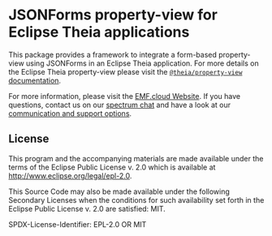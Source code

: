 # JSONForms property-view for Eclipse Theia applications

This package provides a framework to integrate a form-based property-view using JSONForms in an Eclipse Theia application.
For more details on the Eclipse Theia property-view please visit the [`@theia/property-view` documentation](https://github.com/eclipse-theia/theia/tree/master/packages/property-view).

For more information, please visit the [EMF.cloud Website](https://www.eclipse.org/emfcloud/).
If you have questions, contact us on our [spectrum chat](https://spectrum.chat/emfcloud/)
and have a look at our [communication and support options](https://www.eclipse.org/emfcloud/contact/).

## License

This program and the accompanying materials are made available under the
terms of the Eclipse Public License v. 2.0 which is available at
http://www.eclipse.org/legal/epl-2.0.

This Source Code may also be made available under the following Secondary
Licenses when the conditions for such availability set forth in the Eclipse
Public License v. 2.0 are satisfied: MIT.

SPDX-License-Identifier: EPL-2.0 OR MIT
